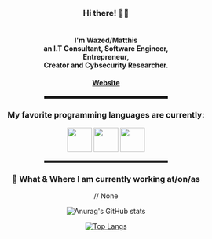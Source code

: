   <!-- Hi there! Feel free to make this your own but don't use my data -->
  
<div align="center">
  
  <br>
  
<h3>Hi there! 👋🤓</h3><h4><br>I'm Wazed/Matthis<br>an I.T Consultant, Software Engineer, <br>Entrepreneur, <br>Creator and Cybsecurity Researcher.</h4>


<h4><a href="https://wazed.wtf">Website</a> </h4>

<hr width="50%" style="height:5px;">

  <h3> My favorite programming languages are currently:</h3>
  <img src="https://github.com/abranhe/programming-languages-logos/blob/master/src/java/java.png" width=50px height=50px>
  <img src="https://github.com/abranhe/programming-languages-logos/blob/master/src/cpp/cpp.png" width=50px height=50px>
  <img src="https://reach.rust-lang.org/static/rust-logo-white.png" width=50px height=50px>
  <hr width="50%" style="height:5px;">
  
<h3>💼 What & Where I am currently working at/on/as</h3>

<p>
// None
</p>

![Anurag's GitHub stats](https://github-readme-stats.vercel.app/api?username=Wazed-Matthis&count_private=true&show_icons=true)


[![Top Langs](https://github-readme-stats.vercel.app/api/top-langs/?username=Wazed-Matthis)](https://github.com/anuraghazra/github-readme-stats)

</div>

